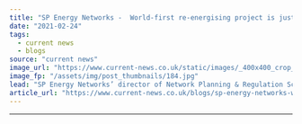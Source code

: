 ```yaml
---
title: "SP Energy Networks -  World-first re-energising project is just the beginning"
date: "2021-02-24"
tags: 
  - current news
  - blogs
source: "current news"
image_url: "https://www.current-news.co.uk/static/images/_400x400_crop_center-center/distribution-image-SPEN.jpg"
image_fp: "/assets/img/post_thumbnails/184.jpg"
lead: "SP Energy Networks’ director of Network Planning & Regulation Scott Mathieson takes a look at the  world-first renewable blackstart projects the DNO is currently working on."
article_url: "https://www.current-news.co.uk/blogs/sp-energy-networks-world-first-re-energising-project-is-just-the-beginning?utm_source=rss-feeds&utm_medium=rss&utm_campaign=rss"
---
```


---
